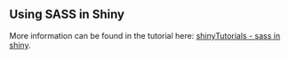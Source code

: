 ## Using SASS in Shiny

More information can be found in the tutorial here: [shinyTutorials - sass in shiny](https://davidruvolo51.github.io/shinytutorials/tutorials/sass-in-shiny/).